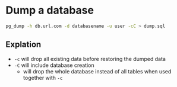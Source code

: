 
# Dump a database

```sh
pg_dump -h db.url.com -d databasename -u user -cC > dump.sql
```

## Explation

- `-c` will drop all existing data before restoring the dumped data
- `-C` will include database creation
  - will drop the whole database instead of all tables when used together with `-c`
